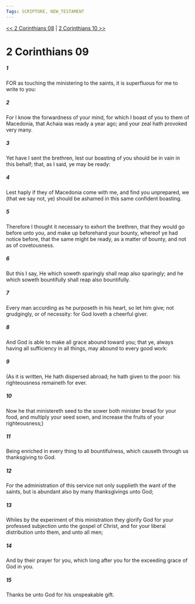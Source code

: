 ```yaml
---
Tags: SCRIPTURE, NEW_TESTAMENT
---
```


[<< 2 Corinthians 08](NEW_TESTAMENT/08_2_Corinthians/2_Corinthians_08.md) | [2 Corinthians 10 >>](NEW_TESTAMENT/08_2_Corinthians/2_Corinthians_10.md)

# 2 Corinthians 09

##### 1

FOR as touching the ministering to the saints, it is superfluous for me to write to you:

##### 2

For I know the forwardness of your mind, for which I boast of you to them of Macedonia, that Achaia was ready a year ago; and your zeal hath provoked very many.

##### 3

Yet have I sent the brethren, lest our boasting of you should be in vain in this behalf; that, as I said, ye may be ready:

##### 4

Lest haply if they of Macedonia come with me, and find you unprepared, we (that we say not, ye) should be ashamed in this same confident boasting.

##### 5

Therefore I thought it necessary to exhort the brethren, that they would go before unto you, and make up beforehand your bounty, whereof ye had notice before, that the same might be ready, as a matter of bounty, and not as of covetousness.

##### 6

But this I say, He which soweth sparingly shall reap also sparingly; and he which soweth bountifully shall reap also bountifully.

##### 7

Every man according as he purposeth in his heart, so let him give; not grudgingly, or of necessity: for God loveth a cheerful giver.

##### 8

And God is able to make all grace abound toward you; that ye, always having all sufficiency in all things, may abound to every good work:

##### 9

(As it is written, He hath dispersed abroad; he hath given to the poor: his righteousness remaineth for ever.

##### 10

Now he that ministereth seed to the sower both minister bread for your food, and multiply your seed sown, and increase the fruits of your righteousness;)

##### 11

Being enriched in every thing to all bountifulness, which causeth through us thanksgiving to God.

##### 12

For the administration of this service not only supplieth the want of the saints, but is abundant also by many thanksgivings unto God;

##### 13

Whiles by the experiment of this ministration they glorify God for your professed subjection unto the gospel of Christ, and for your liberal distribution unto them, and unto all men;

##### 14

And by their prayer for you, which long after you for the exceeding grace of God in you.

##### 15

Thanks be unto God for his unspeakable gift.
